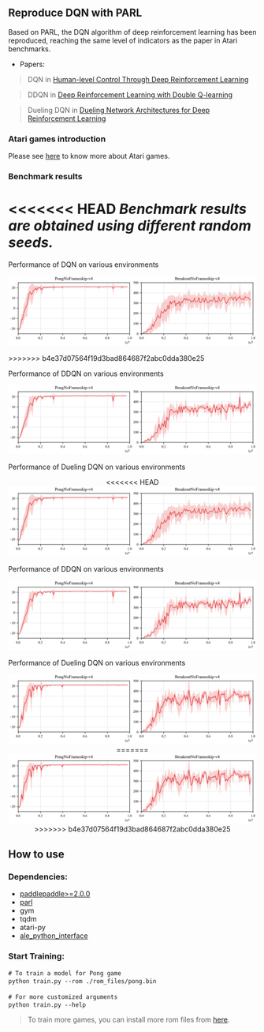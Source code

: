 ## Reproduce DQN with PARL
Based on PARL, the DQN algorithm of deep reinforcement learning has been reproduced, reaching the same level of indicators as the paper in Atari benchmarks.

+ Papers: 

> DQN in [Human-level Control Through Deep Reinforcement Learning](http://www.nature.com/nature/journal/v518/n7540/full/nature14236.html)

> DDQN in [Deep Reinforcement Learning with Double Q-learning](https://arxiv.org/abs/1509.06461)

> Dueling DQN in [Dueling Network Architectures for Deep Reinforcement Learning](https://arxiv.org/abs/1511.06581)

### Atari games introduction
Please see [here](https://gym.openai.com/envs/#atari) to know more about Atari games.

### Benchmark results

<<<<<<< HEAD
*Benchmark results are obtained using different random seeds.*
=======
Performance of DQN on various environments

<p align="center">
<img src=".benchmark/DQN.png" alt="result"/>
</p>
>>>>>>> b4e37d07564f19d3bad864687f2abc0dda380e25

Performance of DDQN on various environments

<p align="center">
<img src=".benchmark/DDQN.png" alt="result" width="1200"/>
</p>

Performance of Dueling DQN on various environments

<p align="center">
<<<<<<< HEAD
<img src=".benchmark/DQN.png" alt="result"/>
</p>

Performance of DDQN on various environments

<p align="center">
<img src=".benchmark/DDQN.png" alt="result"/>
</p>

Performance of Dueling DQN on various environments

<p align="center">
<img src=".benchmark/Dueling DQN.png" alt="result"/>
=======
<img src=".benchmark/Dueling DQN.png" alt="result" width="1200"/>
>>>>>>> b4e37d07564f19d3bad864687f2abc0dda380e25
</p>

## How to use
### Dependencies:
+ [paddlepaddle>=2.0.0](https://github.com/PaddlePaddle/Paddle)
+ [parl](https://github.com/PaddlePaddle/PARL)
+ gym
+ tqdm
+ atari-py
+ [ale_python_interface](https://github.com/mgbellemare/Arcade-Learning-Environment)


### Start Training:
```
# To train a model for Pong game
python train.py --rom ./rom_files/pong.bin

# For more customized arguments
python train.py --help
```

> To train more games, you can install more rom files from [here](https://github.com/openai/atari-py/tree/master/atari_py/atari_roms).
